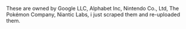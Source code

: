 These are owned by Google LLC, Alphabet Inc, Nintendo Co., Ltd, The Pokémon Company, Niantic Labs, i just scraped them and re-uploaded them.
